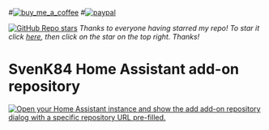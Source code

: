 #[![buy_me_a_coffee](https://img.shields.io/badge/If%20you%20like%20it-Buy%20me%20a%20coffee-yellow.svg?style=for-the-badge)](https://www.buymeacoffee.com/svenk)
#[![paypal](https://img.shields.io/badge/If%20you%20like%20it-PayPal%20Me-blue.svg?style=for-the-badge)](https://paypal.me/)

[![GitHub Repo stars](https://img.shields.io/github/stars/SvenK84/hassio-addons?style=flat)](https://github.com/SvenK84/hass-addons) _Thanks to everyone having starred my repo! To star it click [here](https://github.com/SvenK84/hass-addons), then click on the star on the top right. Thanks!_

# SvenK84 Home Assistant add-on repository

[![Open your Home Assistant instance and show the add add-on repository dialog with a specific repository URL pre-filled.](https://my.home-assistant.io/badges/supervisor_add_addon_repository.svg)](https://my.home-assistant.io/redirect/supervisor_add_addon_repository/?repository_url=https://github.com/SvenK84/hass-addons)
